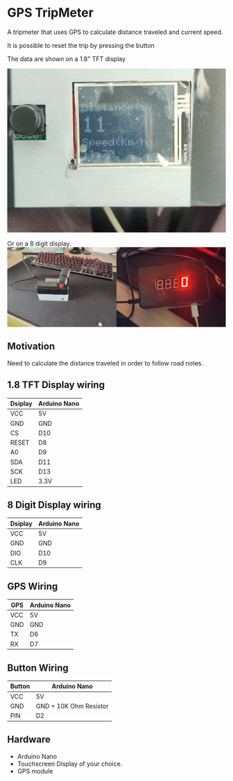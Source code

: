 # GPS TripMeter
A tripmeter that uses GPS to calculate distance traveled and current speed.

It is possible to reset the trip by pressing the button

The data are shown on a 1.8" TFT display 

![TripMeter_tft](tripMeter_gif.gif)

Or on a 8 digit display.
![TripMeter_digit](8digit.png)

## Motivation

Need to calculate the distance traveled in order to follow road notes.

## 1.8 TFT Display wiring

| Dsiplay | Arduino Nano |
|---------|--------------|
| VCC     | 5V           |
| GND     | GND          |
| CS      | D10          |
| RESET   | D8           |
| A0      | D9           |
| SDA     | D11          |
| SCK     | D13          |
| LED     | 3.3V         |

## 8 Digit Display wiring

| Dsiplay | Arduino Nano |
|---------|--------------|
| VCC     | 5V           |
| GND     | GND          |
| DIO     | D10          |
| CLK     | D9           |


## GPS Wiring

| GPS | Arduino Nano |
|-----|--------------|
| VCC | 5V           |
| GND | GND          |
| TX  | D6           |
| RX  | D7           |


## Button Wiring

| Button | Arduino Nano           |
|--------|------------------------|
| VCC    | 5V                     |
| GND    | GND + 10K Ohm Resistor |
| PIN    | D2                     |


## Hardware

- Arduino Nano
- Touchscreen Display of your choice.
- GPS module
